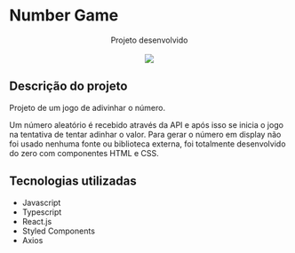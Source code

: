 <h1>Number Game</h1>

<div align="center">
  <div>Projeto desenvolvido</div>
  </br>
  <img src="http://img.shields.io/static/v1?label=STATUS&message=TESTES%20&color=GREEN&style=for-the-badge"/>
</div>

<h2>
  Descrição do projeto
</h2>
<p>
  Projeto de um jogo de adivinhar o número. 
  
  Um número aleatório é recebido através da API e após isso se inicia o jogo na tentativa de tentar adinhar o valor. 
  Para gerar o número em display não foi usado nenhuma fonte ou biblioteca externa, foi totalmente desenvolvido do zero com componentes HTML e CSS. 

</p>

## Tecnologias utilizadas

- Javascript
- Typescript
- React.js
- Styled Components
- Axios
